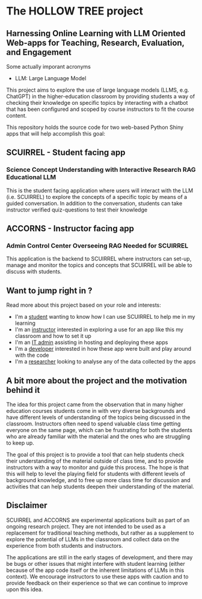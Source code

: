 # The HOLLOW TREE project

## **H**arnessing **O**nline **L**earning with **L**LM **O**riented **W**eb-apps for **T**eaching, **R**esearch, **E**valuation, and **E**ngagement

Some actually imporant acronyms
- LLM: Large Language Model


This project aims to explore the use of large language models (LLMS, e.g. ChatGPT) in
the higher-education classroom by providing students a way of checking their knowledge
on specific topics by interacting with a chatbot that has been configured and scoped by
course instructors to fit the course content.

This repository holds the source code for two web-based Python Shiny apps that will help
accomplish this goal:

## SCUIRREL - Student facing app

### Science Concept Understanding with Interactive Research RAG Educational LLM

This is the student facing application where users will interact with the LLM (i.e.
SCUIRREL) to explore the concepts of a specific topic by means of a guided conversation.
In addition to the conversation, students can take instructor verified quiz-questions to
test their knowledge

## ACCORNS - Instructor facing app

### Admin Control Center Overseeing RAG Needed for SCUIRREL

This application is the backend to SCUIRREL where instructors can set-up, manage and
monitor the topics and concepts that SCUIRREL will be able to discuss with students.

## Want to jump right in ?

Read more about this project based on your role and interests:

- I'm a [student](docs/student.md) wanting to know how I can use SCUIRREL to help me in
  my learning
- I'm an [instructor](docs/instructor.md) interested in exploring a use for an app like
  this my classroom and how to set it up
- I'm an [IT admin](docs/ITadmin.md) assisting in hosting and deploying these apps
- I'm a [developer](docs/developer.md) interested in how these app were built and play
  around with the code
- I'm a [researcher](docs/researcher.md) looking to analyse any of the data collected by
  the apps

## A bit more about the project and the motivation behind it

The idea for this project came from the observation that in many higher education
courses students come in with very diverse backgrounds and have different levels of
understanding of the topics being discussed in the classroom. Instructors often need to
spend valuable class time getting everyone on the same page, which can be frustrating
for both the students who are already familiar with the material and the ones who are
struggling to keep up.

The goal of this project is to provide a tool that can help students check their
understanding of the material outside of class time, and to provide instructors with a
way to monitor and guide this process. The hope is that this will help to level the
playing field for students with different levels of background knowledge, and to free up
more class time for discussion and activities that can help students deepen their
understanding of the material.

## Disclaimer

SCUIRREL and ACCORNS are experimental applications built as part of an ongoing research
project. They are not intended to be used as a replacement for traditional teaching
methods, but rather as a supplement to explore the potential of LLMs in the classroom
and collect data on the experience from both students and instructors.

The applications are still in the early stages of development, and there may be bugs or
other issues that might interfere with student learning (either because of the app code
itself or the inherent limitations of LLMs in this context). We encourage instructors to
use these apps with caution and to provide feedback on their experience so that we can
continue to improve upon this idea.
